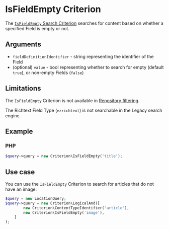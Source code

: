 # IsFieldEmpty Criterion

The [`IsFieldEmpty` Search Criterion](https://github.com/ibexa/core/blob/main/src/contracts/Repository/Values/Content/Query/Criterion/IsFieldEmpty.php)
searches for content based on whether a specified Field is empty or not.

## Arguments

- `fieldDefinitionIdentifier` - string representing the identifier of the Field
- (optional) `value` - bool representing whether to search for empty (default `true`),
or non-empty Fields (`false`)

## Limitations

The `IsFieldEmpty` Criterion is not available in [Repository filtering](search_api.md#repository-filtering).

The Richtext Field Type (`ezrichtext`) is not searchable in the Legacy search engine.

## Example

### PHP

``` php
$query->query = new Criterion\IsFieldEmpty('title');
```

## Use case

You can use the `IsFieldEmpty` Criterion to search for articles that do not have an image:

``` php hl_lines="4"
$query = new LocationQuery;
$query->query = new Criterion\LogicalAnd([
        new Criterion\ContentTypeIdentifier('article'),
        new Criterion\IsFieldEmpty('image'),
    ]
);
```
